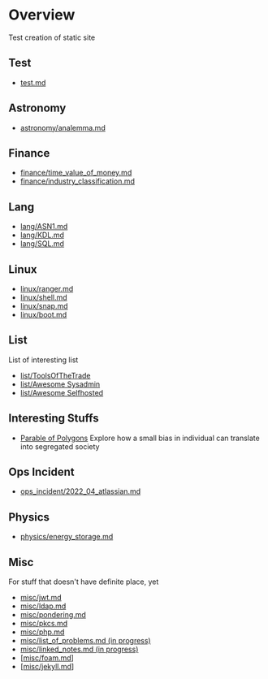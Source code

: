 # Overview

Test creation of static site

## Test
* [test.md](./notes/test.md)

## Astronomy
* [astronomy/analemma.md](./notes/astronomy/analemma.md)

## Finance
* [finance/time_value_of_money.md](./notes/finance/time_value_of_money.md)
* [finance/industry_classification.md](./notes/finance/industry_classification.md)

## Lang
* [lang/ASN1.md](./notes/lang/ASN1.md)
* [lang/KDL.md](./notes/lang/KDL.md)
* [lang/SQL.md](./notes/lang/SQL.md)

## Linux
* [linux/ranger.md](./notes/linux/ranger.md)
* [linux/shell.md](./notes/linux/shell.md)
* [linux/snap.md](./notes/linux/snap.md)
* [linux/boot.md](./notes/linux/boot.md)

## List
List of interesting list
* [list/ToolsOfTheTrade](https://github.com/cjbarber/ToolsOfTheTrade)
* [list/Awesome Sysadmin](https://github.com/awesome-foss/awesome-sysadmin)
* [list/Awesome Selfhosted](https://github.com/awesome-selfhosted/awesome-selfhosted)


## Interesting Stuffs
* [Parable of Polygons](https://ncase.me/polygons/)
  Explore how a small bias in individual can translate into segregated society

## Ops Incident
* [ops_incident/2022_04_atlassian.md](./notes/ops_incident/2022_04_atlassian.md)

## Physics
* [physics/energy_storage.md](./notes/physics/energy_storage.md)

## Misc
For stuff that doesn't have definite place, yet
* [misc/jwt.md](./notes/misc/jwt.md)
* [misc/ldap.md](./notes/misc/ldap.md)
* [misc/pondering.md](./notes/misc/pondering.md)
* [misc/pkcs.md](./notes/misc/pkcs.md)
* [misc/php.md](./notes/misc/php.md)
* [misc/list_of_problems.md (in progress)](./notes/misc/list_of_problems.md)
* [misc/linked_notes.md (in progress)](./notes/misc/linked_notes.md)
* [[misc/foam.md]]
* [[misc/jekyll.md]]

[//begin]: # "Autogenerated link references for markdown compatibility"
[misc/foam.md]: notes/misc/foam.md "foam"
[misc/jekyll.md]: misc/jekyll.md "jekyll"
[//end]: # "Autogenerated link references"